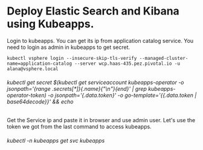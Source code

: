 # Deploy Elastic Search and Kibana using Kubeapps.

Login to kubeapps. You can get its ip from application catalog service. You need to login as admin in kubeapps to get secret.
```
kubectl vsphere login --insecure-skip-tls-verify --managed-cluster-name=application-catalog --server wcp.haas-435.pez.pivotal.io -u alana@vsphere.local
```
###### kubectl get secret $(kubectl get serviceaccount kubeapps-operator -o jsonpath='{range .secrets[*]}{.name}{"\n"}{end}' | grep kubeapps-operator-token) -o jsonpath='{.data.token}' -o go-template='{{.data.token | base64decode}}' && echo

Get the Service ip and paste it in browser and use admin user. Let's use the token we got from the last command to access kubeapps.
###### kubectl -n kubeapps get svc kubeapps
